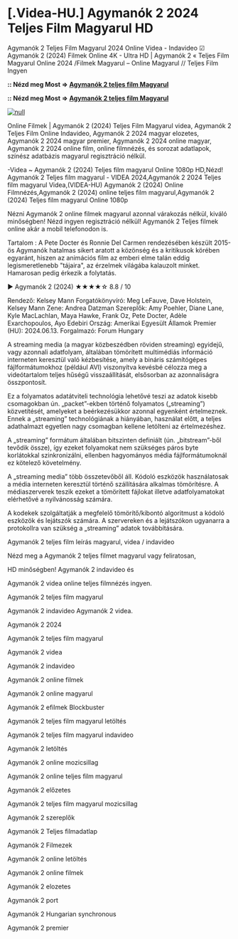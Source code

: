 # [.Videa-HU.] Agymanók 2 2024 Teljes Film Magyarul HD

Agymanók 2 Teljes Film Magyarul 2024 Online Videa - Indavideo ☑ Agymanók 2 (2024) Filmek Online 4K - Ultra HD | Agymanók 2 « Teljes Film Magyarul Online 2024 /Filmek Magyarul – Online Magyarul // Teljes Film Ingyen

**:: Nézd meg Most => [Agymanók 2 teljes film Magyarul](https://t.co/SXenEPMkS8)**

**:: Nézd meg Most => [Agymanók 2 teljes film Magyarul](https://t.co/SXenEPMkS8)**

[![null](https://static.wixstatic.com/media/855a25_043b5abeb4ae4d35ac003198e7fe56ed~mv2.gif)](https://t.co/SXenEPMkS8)

Online Filmek | Agymanók 2 (2024) Teljes Film Magyarul videa, Agymanók 2 Teljes Film Online Indavideo, Agymanók 2 2024 magyar elozetes, Agymanók 2 2024 magyar premier, Agymanók 2 2024 online magyar, Agymanók 2 2024 online film, online filmnézés, és sorozat adatlapok, színész adatbázis magyarul regisztráció nélkül.

-Videa ~ Agymanók 2 (2024) Teljes film magyarul Online 1080p HD,Nézd! Agymanók 2 Teljes film magyarul - VIDEA 2024,Agymanók 2 2024 Teljes film magyarul Videa,(VIDEA-HU) Agymanók 2 (2024) Online Filmnézés,Agymanók 2 (2024) online teljes film magyarul,Agymanók 2 (2024) Teljes film magyarul Online 1080p

Nézni Agymanók 2 online filmek magyarul azonnal várakozás nélkül, kiváló minőségben! Nézd ingyen regisztráció nélkül! Agymanók 2 Teljes filmek online akár a mobil telefonodon is.

Tartalom : A Pete Docter és Ronnie Del Carmen rendezésében készült 2015-ös Agymanók hatalmas sikert aratott a közönség és a kritikusok körében egyaránt, hiszen az animációs film az emberi elme talán eddig legismeretlenebb "tájaira", az érzelmek világába kalauzolt minket. Hamarosan pedig érkezik a folytatás.

▶️ Agymanók 2 (2024) ★★★★☆ 8.8 / 10

Rendező: Kelsey Mann
Forgatókönyvíró: Meg LeFauve, Dave Holstein, Kelsey Mann
Zene: Andrea Datzman
Szereplők: Amy Poehler, Diane Lane, Kyle MacLachlan, Maya Hawke, Frank Oz, Pete Docter, Adèle Exarchopoulos, Ayo Edebiri
Ország: Amerikai Egyesült Államok
Premier (HU): 2024.06.13.
Forgalmazó: Forum Hungary

A streaming media (a magyar közbeszédben röviden streaming) egyidejű, vagy azonnali adatfolyam, általában tömörített multimédiás információ interneten keresztül való kézbesítése, amely a bináris számítógépes fájlformátumokhoz (például AVI) viszonyítva kevésbé célozza meg a videótartalom teljes hűségű visszaállítását, elsősorban az azonnaliságra összpontosít.

Ez a folyamatos adatátviteli technológia lehetővé teszi az adatok kisebb csomagokban ún. „packet”-ekben történő folyamatos („streaming”) közvetítését, amelyeket a beérkezésükkor azonnal egyenként értelmeznek. Ennek a „streaming” technológiának a hiányában, használat előtt, a teljes adathalmazt egyetlen nagy csomagban kellene letölteni az értelmezéshez.

A „streaming” formátum általában bitszinten definiált (ún. „bitstream”-ből tevődik össze), így ezeket folyamokat nem szükséges páros byte korlátokkal szinkronizálni, ellenben hagyományos média fájlformátumoknál ez kötelező követelmény.

A „streaming media” több összetevőből áll. Kódoló eszközök használatosak a média interneten keresztül történő szállítására alkalmas tömörítésre. A médiaszerverek teszik ezeket a tömörített fájlokat illetve adatfolyamatokat elérhetővé a nyilvánosság számára.

A kodekek szolgáltatják a megfelelő tömörítő/kibontó algoritmust a kódoló eszközök és lejátszók számára. A szervereken és a lejátszókon ugyanarra a protokollra van szükség a „streaming” adatok továbbítására.

Agymanók 2 teljes film leírás magyarul, videa / indavideo

Nézd meg a Agymanók 2 teljes filmet magyarul vagy feliratosan, 

HD minőségben! Agymanók 2 indavideo és 

Agymanók 2 videa online teljes filmnézés ingyen. 

Agymanók 2 teljes film magyarul 

Agymanók 2 indavideo Agymanók 2 videa.

Agymanók 2 2024

Agymanók 2 teljes film magyarul

Agymanók 2 videa

Agymanók 2 indavideo

Agymanók 2 online filmek

Agymanók 2 online magyarul

Agymanók 2 efilmek Blockbuster

Agymanók 2 teljes film magyarul letöltés

Agymanók 2 teljes film magyarul indavideo

Agymanók 2 letöltés

Agymanók 2 online mozicsillag

Agymanók 2 online teljes film magyarul

Agymanók 2 előzetes

Agymanók 2 teljes film magyarul mozicsillag

Agymanók 2 szereplők

Agymanók 2 Teljes filmadatlap

Agymanók 2 Filmezek

Agymanók 2 online letöltés

Agymanók 2 online filmek

Agymanók 2 elozetes

Agymanók 2 port

Agymanók 2 Hungarian synchronous

Agymanók 2 premier
